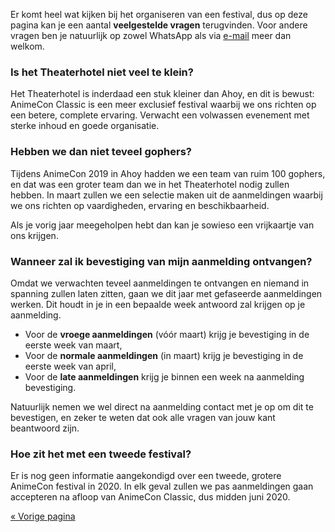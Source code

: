 Er komt heel wat kijken bij het organiseren van een festival, dus op deze pagina kan je een aantal
**veelgestelde vragen** terugvinden. Voor andere vragen ben je natuurlijk op zowel WhatsApp als via
[e-mail](mailto:gopherplanning@animecon.nl) meer dan welkom.

### Is het Theaterhotel niet veel te klein?
Het Theaterhotel is inderdaad een stuk kleiner dan Ahoy, en dit is bewust: AnimeCon Classic is een
meer exclusief festival waarbij we ons richten op een betere, complete ervaring. Verwacht een
volwassen evenement met sterke inhoud en goede organisatie.

### Hebben we dan niet teveel gophers?
Tijdens AnimeCon 2019 in Ahoy hadden we een team van ruim 100 gophers, en dat was een groter team
dan we in het Theaterhotel nodig zullen hebben. In maart zullen we een selectie maken uit de
aanmeldingen waarbij we ons richten op vaardigheden, ervaring en beschikbaarheid.

Als je vorig jaar meegeholpen hebt dan kan je sowieso een vrijkaartje van ons krijgen.

### Wanneer zal ik bevestiging van mijn aanmelding ontvangen?
Omdat we verwachten teveel aanmeldingen te ontvangen en niemand in spanning zullen laten zitten,
gaan we dit jaar met gefaseerde aanmeldingen werken. Dit houdt in je in een bepaalde week antwoord
zal krijgen op je aanmelding.

  * Voor de **vroege aanmeldingen** (vóór maart) krijg je bevestiging in de eerste week van maart,
  * Voor de **normale aanmeldingen** (in maart) krijg je bevestiging in de eerste week van april,
  * Voor de **late aanmeldingen** krijg je binnen een week na aanmelding bevestiging.

Natuurlijk nemen we wel direct na aanmelding contact met je op om dit te bevestigen, en zeker te
weten dat ook alle vragen van jouw kant beantwoord zijn.

### Hoe zit het met een tweede festival?
Er is nog geen informatie aangekondigd over een tweede, grotere AnimeCon festival in 2020. In elk
geval zullen we pas aanmeldingen gaan accepteren na afloop van AnimeCon Classic, dus midden
juni 2020.

[« Vorige pagina](/registration/)
